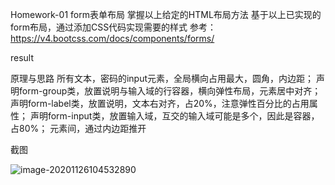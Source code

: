 Homework-01
form表单布局
掌握以上给定的HTML布局方法
基于以上已实现的form布局，通过添加CSS代码实现需要的样式
参考：https://v4.bootcss.com/docs/components/forms/

result

原理与思路
所有文本，密码的input元素，全局横向占用最大，圆角，内边距；
声明form-group类，放置说明与输入域的行容器，横向弹性布局，元素居中对齐；
声明form-label类，放置说明，文本右对齐，占20%，注意弹性百分比的占用属性；
声明form-input类，放置输入域，互交的输入域可能是多个，因此是容器，占80%；
元素间，通过内边距推开

截图

![image-20201126104532890](https://gitee.com/wenbinai/picture-bed-1/raw/master/imgs/20201126104532.png)